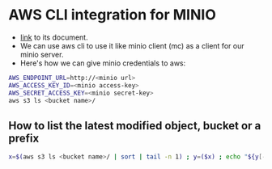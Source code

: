 # AWS CLI integration for MINIO
* [link](https://min.io/docs/minio/linux/integrations/aws-cli-with-minio.html) to its document.
* We can use aws cli to use it like minio client (mc) as a client for our minio server.
* Here's how we can give minio credentials to aws:
```bash
AWS_ENDPOINT_URL=http://<minio url>
AWS_ACCESS_KEY_ID=<minio access-key>
AWS_SECRET_ACCESS_KEY=<minio secret-key>
aws s3 ls <bucket name>/
```
## How to list the latest modified object, bucket or a prefix
```bash
x=$(aws s3 ls <bucket name>/ | sort | tail -n 1) ; y=($x) ; echo "${y[-1]}"
```
